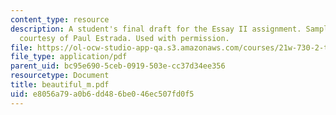 ```yaml
---
content_type: resource
description: A student's final draft for the Essay II assignment. Sample student essay
  courtesy of Paul Estrada. Used with permission.
file: https://ol-ocw-studio-app-qa.s3.amazonaws.com/courses/21w-730-2-the-creative-spark-fall-2004/e8056a79a0b6dd486be046ec507fd0f5_beautiful_m.pdf
file_type: application/pdf
parent_uid: bc95e690-5ceb-0919-503e-cc37d34ee356
resourcetype: Document
title: beautiful_m.pdf
uid: e8056a79-a0b6-dd48-6be0-46ec507fd0f5
---
```


